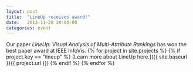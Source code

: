 ```yaml
---
layout: post
title:  "LineUp receives award!"
date:   2013-11-28 20:00:00
categories: event
---
```


Our paper _LineUp: Visual Analysis of Multi-Attribute Rankings_ has won the best paper award at IEEE InfoVis. 
{% for project in site.projects %}
{% if project.key == "lineup" %}
[Learn more about LineUp here.]({{ site.baseurl }}{{ project.url }})
{% endif %}
{% endfor %}